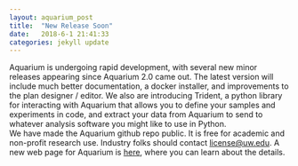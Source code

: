 ```yaml
---
layout: aquarium_post
title:  "New Release Soon"
date:   2018-6-1 21:41:33
categories: jekyll update
---
```


Aquarium is undergoing rapid development, with several new minor releases appearing since Aquarium 2.0 came out. The latest
version will include much better documentation, a docker installer, and improvements to the plan designer / editor. We also
are introducing Trident, a python library for interacting with Aquarium that allows you to define your samples and experiments
in code, and extract your data from Aquarium to send to whatever analysis software you might like to use in Python.  
We have made the Aquarium github repo public. It is free for academic and non-profit research use. Industry folks should
contact <a href="mailto:license@uw.edu">license@uw.edu</a>. A new web page for Aquarium is
<a href="http://klavinslab.org/aquarium">here</a>, where you can learn about the details.

